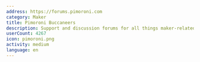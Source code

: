```yaml
---
address: https://forums.pimoroni.com
category: Maker
title: Pimoroni Buccaneers
description: Support and discussion forums for all things maker-related
userCount: 4267
icon: pimoroni.png
activity: medium
language: en
---
```

